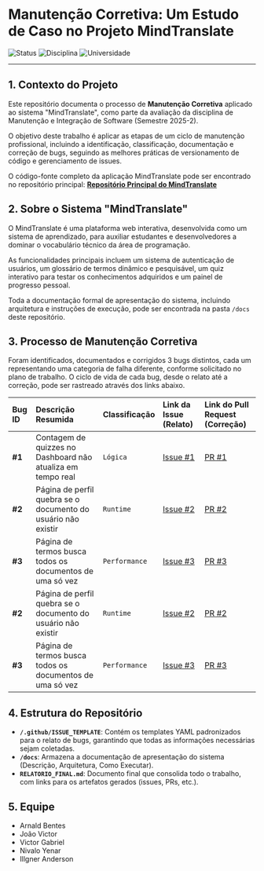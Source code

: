 # Manutenção Corretiva: Um Estudo de Caso no Projeto MindTranslate

![Status](https://img.shields.io/badge/Status-Concluído-brightgreen)
![Disciplina](https://img.shields.io/badge/Disciplina-Manutenção%20e%20Integração%20de%20Software-blue)
![Universidade](https://img.shields.io/badge/Universidade-UFAM%20ICET-lightgrey)

---

## 1. Contexto do Projeto

Este repositório documenta o processo de **Manutenção Corretiva** aplicado ao sistema "MindTranslate", como parte da avaliação da disciplina de Manutenção e Integração de Software (Semestre 2025-2).

O objetivo deste trabalho é aplicar as etapas de um ciclo de manutenção profissional, incluindo a identificação, classificação, documentação e correção de bugs, seguindo as melhores práticas de versionamento de código e gerenciamento de issues.

O código-fonte completo da aplicação MindTranslate pode ser encontrado no repositório principal:
**[Repositório Principal do MindTranslate](https://github.com/Arnaldlucas/Mindtranslate)**

## 2. Sobre o Sistema "MindTranslate"

O MindTranslate é uma plataforma web interativa, desenvolvida como um sistema de aprendizado, para auxiliar estudantes e desenvolvedores a dominar o vocabulário técnico da área de programação.

As funcionalidades principais incluem um sistema de autenticação de usuários, um glossário de termos dinâmico e pesquisável, um quiz interativo para testar os conhecimentos adquiridos e um painel de progresso pessoal. 

Toda a documentação formal de apresentação do sistema, incluindo arquitetura e instruções de execução, pode ser encontrada na pasta `/docs` deste repositório. 

## 3. Processo de Manutenção Corretiva

Foram identificados, documentados e corrigidos 3 bugs distintos, cada um representando uma categoria de falha diferente, conforme solicitado no plano de trabalho. O ciclo de vida de cada bug, desde o relato até a correção, pode ser rastreado através dos links abaixo.

| Bug ID | Descrição Resumida | Classificação | Link da Issue (Relato)  | Link do Pull Request (Correção)  |
| :--- | :--- | :--- | :--- | :--- |
| **#1** | Contagem de quizzes no Dashboard não atualiza em tempo real | `Lógica`  | [Issue #1](LINK_PARA_SUA_ISSUE_1) | [PR #1](LINK_PARA_SEU_PR_1) |
| **#2** | Página de perfil quebra se o documento do usuário não existir | `Runtime`  | [Issue #2](LINK_PARA_SUA_ISSUE_2) | [PR #2](LINK_PARA_SEU_PR_2) |
| **#3** | Página de termos busca todos os documentos de uma só vez | `Performance` | [Issue #3](LINK_PARA_SUA_ISSUE_3) | [PR #3](LINK_PARA_SEU_PR_3) |
| **#2** | Página de perfil quebra se o documento do usuário não existir | `Runtime`  | [Issue #2](LINK_PARA_SUA_ISSUE_2) | [PR #2](LINK_PARA_SEU_PR_2) |
| **#3** | Página de termos busca todos os documentos de uma só vez | `Performance` | [Issue #3]([LINK_PARA_SUA_ISSUE_3](https://github.com/thevictorgabriel/issue-Mindtranslate/issues/3)) | [PR #3]([LINK_PARA_SEU_PR_3](https://github.com/Arnaldlucas/Mindtranslate/pull/2)) |

## 4. Estrutura do Repositório

* **`/.github/ISSUE_TEMPLATE`**: Contém os templates YAML padronizados para o relato de bugs, garantindo que todas as informações necessárias sejam coletadas. 
* **`/docs`**: Armazena a documentação de apresentação do sistema (Descrição, Arquitetura, Como Executar). 
* **`RELATORIO_FINAL.md`**: Documento final que consolida todo o trabalho, com links para os artefatos gerados (issues, PRs, etc.). 

## 5. Equipe

* Arnald Bentes
* João Victor
* Victor Gabriel
* Nivalo Yenar
* Illgner Anderson
